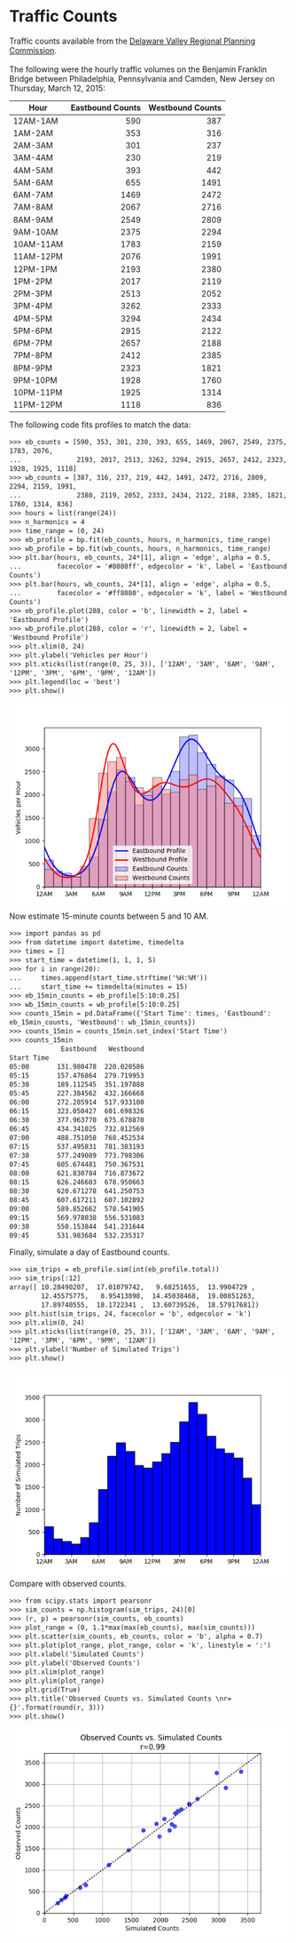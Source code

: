 # Traffic Counts
Traffic counts available from the [Delaware Valley Regional Planning Commission](https://www.dvrpc.org/webmaps/TrafficCounts/). </br>
</br>
The following were the hourly traffic volumes on the Benjamin Franklin Bridge between Philadelphia, Pennsylvania and Camden, New Jersey on Thursday, March 12, 2015:

|Hour     |Eastbound Counts|Westbound Counts
|---------|---------------:|---------------:|
|12AM-1AM |590             |387             |
|1AM-2AM  |353             |316             |
|2AM-3AM  |301             |237             |
|3AM-4AM  |230             |219             |
|4AM-5AM  |393             |442             |
|5AM-6AM  |655             |1491            |
|6AM-7AM  |1469            |2472            |
|7AM-8AM  |2067            |2716            |
|8AM-9AM  |2549            |2809            |
|9AM-10AM |2375            |2294            |
|10AM-11AM|1783            |2159            |
|11AM-12PM|2076            |1991            |
|12PM-1PM |2193            |2380            |
|1PM-2PM  |2017            |2119            |
|2PM-3PM  |2513            |2052            |
|3PM-4PM  |3262            |2333            |
|4PM-5PM  |3294            |2434            |
|5PM-6PM  |2915            |2122            |
|6PM-7PM  |2657            |2188            |
|7PM-8PM  |2412            |2385            |
|8PM-9PM  |2323            |1821            |
|9PM-10PM |1928            |1760            |
|10PM-11PM|1925            |1314            |
|11PM-12PM|1118            |836             |

The following code fits profiles to match the data:
```
>>> eb_counts = [590, 353, 301, 230, 393, 655, 1469, 2067, 2549, 2375, 1783, 2076, 
...              2193, 2017, 2513, 3262, 3294, 2915, 2657, 2412, 2323, 1928, 1925, 1118]
>>> wb_counts = [387, 316, 237, 219, 442, 1491, 2472, 2716, 2809, 2294, 2159, 1991,
...              2380, 2119, 2052, 2333, 2434, 2122, 2188, 2385, 1821, 1760, 1314, 836]
>>> hours = list(range(24))
>>> n_harmonics = 4
>>> time_range = (0, 24)
>>> eb_profile = bp.fit(eb_counts, hours, n_harmonics, time_range)
>>> wb_profile = bp.fit(wb_counts, hours, n_harmonics, time_range)
>>> plt.bar(hours, eb_counts, 24*[1], align = 'edge', alpha = 0.5,
...         facecolor = '#8080ff', edgecolor = 'k', label = 'Eastbound Counts')
>>> plt.bar(hours, wb_counts, 24*[1], align = 'edge', alpha = 0.5,
...         facecolor = '#ff8080', edgecolor = 'k', label = 'Westbound Counts')
>>> eb_profile.plot(288, color = 'b', linewidth = 2, label = 'Eastbound Profile')
>>> wb_profile.plot(288, color = 'r', linewidth = 2, label = 'Westbound Profile')
>>> plt.xlim(0, 24)
>>> plt.ylabel('Vehicles per Hour')
>>> plt.xticks(list(range(0, 25, 3)), ['12AM', '3AM', '6AM', '9AM', '12PM', '3PM', '6PM', '9PM', '12AM'])
>>> plt.legend(loc = 'best')
>>> plt.show()
```
![alt text](TrafficCounts.png "Fitting profiles to match hourly traffic counts") </br>
Now estimate 15-minute counts between 5 and 10 AM.
```
>>> import pandas as pd
>>> from datetime import datetime, timedelta
>>> times = []
>>> start_time = datetime(1, 1, 1, 5)
>>> for i in range(20):
...     times.append(start_time.strftime('%H:%M'))
...     start_time += timedelta(minutes = 15)
>>> eb_15min_counts = eb_profile[5:10:0.25]
>>> wb_15min_counts = wb_profile[5:10:0.25]
>>> counts_15min = pd.DataFrame({'Start Time': times, 'Eastbound': eb_15min_counts, 'Westbound': wb_15min_counts})
>>> counts_15min = counts_15min.set_index('Start Time')
>>> counts_15min
             Eastbound   Westbound
Start Time                        
05:00       131.980478  220.020586
05:15       157.476864  279.719953
05:30       189.112545  351.197888
05:45       227.384562  432.166668
06:00       272.285914  517.933100
06:15       323.050427  601.698326
06:30       377.963770  675.678870
06:45       434.341025  732.812569
07:00       488.751058  768.452534
07:15       537.495831  781.383193
07:30       577.249089  773.798306
07:45       605.674481  750.367531
08:00       621.830784  716.873672
08:15       626.246603  678.950663
08:30       620.671278  641.250753
08:45       607.617211  607.102892
09:00       589.852662  578.541905
09:15       569.978038  556.531083
09:30       550.153844  541.231644
09:45       531.983684  532.235317
```
Finally, simulate a day of Eastbound counts.
```
>>> sim_trips = eb_profile.sim(int(eb_profile.total))
>>> sim_trips[:12]
array([ 10.28490207,  17.01079742,   9.68251655,  13.9904729 ,
        12.45575775,   8.95413898,  14.45038468,  19.00851263,
        17.89740555,  18.1722341 ,  13.60739526,  18.57917681])
>>> plt.hist(sim_trips, 24, facecolor = 'b', edgecolor = 'k')
>>> plt.xlim(0, 24)
>>> plt.xticks(list(range(0, 25, 3)), ['12AM', '3AM', '6AM', '9AM', '12PM', '3PM', '6PM', '9PM', '12AM'])
>>> plt.ylabel('Number of Simulated Trips')
>>> plt.show()
```
![alt text](TrafficCountsSim.png "Simulated houly counts") </br>
Compare with observed counts.
```
>>> from scipy.stats import pearsonr
>>> sim_counts = np.histogram(sim_trips, 24)[0]
>>> (r, p) = pearsonr(sim_counts, eb_counts)
>>> plot_range = (0, 1.1*max(max(eb_counts), max(sim_counts)))
>>> plt.scatter(sim_counts, eb_counts, color = 'b', alpha = 0.7)
>>> plt.plot(plot_range, plot_range, color = 'k', linestyle = ':')
>>> plt.xlabel('Simulated Counts')
>>> plt.ylabel('Observed Counts')
>>> plt.xlim(plot_range)
>>> plt.ylim(plot_range)
>>> plt.grid(True)
>>> plt.title('Observed Counts vs. Simulated Counts \nr={}'.format(round(r, 3)))
>>> plt.show()
```
![alt text](TrafficCountCompare.png "Comparison of simulated and observed counts")
